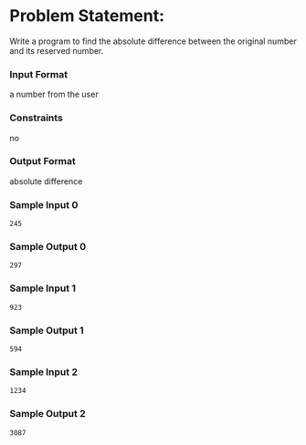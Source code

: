 # Problem Statement:

Write a program to find the absolute difference between the original number and its reserved number.

### Input Format

a number from the user

### Constraints

no

### Output Format

absolute difference

### Sample Input 0
```
245
```
### Sample Output 0
```
297
```
### Sample Input 1
```
923
```
### Sample Output 1
```
594
```
### Sample Input 2
```
1234
```
### Sample Output 2
```
3087
```
